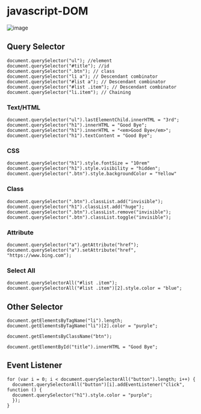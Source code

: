 # javascript-DOM
![image](https://github.com/rkapril/javascript-DOM/assets/61505106/6890a3c6-e4ea-49f4-a237-aff3ff8d2bf1)


## Query Selector
```
document.querySelector("ul"); //element
document.querySelector("#title"); //id
document.querySelector(".btn"); // class
document.querySelector("li a"); // Descendant combinator
document.querySelector("#list a"); // Descendant combinator
document.querySelector("#list .item"); // Descendant combinator
document.querySelector("li.item"); // Chaining
```
### Text/HTML
```
document.querySelector("ul").lastElementChild.innerHTML = "3rd";
document.querySelector("h1").innerHTML = "Good Bye";
document.querySelector("h1").innerHTML = "<em>Good Bye</em>";
document.querySelector("h1").textContent = "Good Bye";
```
### CSS
```
document.querySelector("h1").style.fontSize = "10rem"
document.querySelector("h1").style.visibility = "hidden";
document.querySelector(".btn").style.backgroundColor = "Yellow"
```
### Class
```
document.querySelector(".btn").classList.add("invisible");
document.querySelector("h1").classList.add("huge");
document.querySelector(".btn").classList.remove("invisible");
document.querySelector(".btn").classList.toggle("invisible");
```
### Attribute
```
document.querySelector("a").getAttribute("href");
document.querySelector("a").setAttribute("href", "https://www.bing.com");
```
### Select All
```
document.querySelectorAll("#list .item");
document.querySelectorAll("#list .item")[2].style.color = "blue";
```

## Other Selector
```
document.getElementsByTagName("li").length;
document.getElementsByTagName("li")[2].color = "purple";
```
```
document.getElementsByClassName("btn");
```
```
document.getElementById("title").innerHTML = "Good Bye";
```

## Event Listener
```
for (var i = 0; i < document.querySelectorAll("button").length; i++) {
  document.querySelectorAll("button")[i].addEventListener("click", function () {
  document.querySelector("h1").style.color = "purple";
  });
}
```
